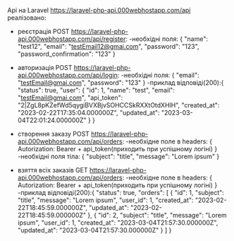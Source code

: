 
Api на Laravel https://laravel-php-api.000webhostapp.com/api
реалізовано:
- реєстрація POST https://laravel-php-api.000webhostapp.com/api/register:
-необхідні поля: {
    "name": "test12",
    "email": "testEmail12@gmai.com",
    "password": "123",
    "password_confirmation": "123"
}

- авторизація POST https://laravel-php-api.000webhostapp.com/api/login:
-необхідні поля: {
    "email": "testEmail@gmai.com",
    "password": "123"
}
-приклад відповіді(200):{
    "status": true,
    "user": {
        "id": 1,
        "name": "test",
        "email": "testEmail@gmai.com",
        "api_token": "2|ZgL8pKZefWd5qygiBVXBjvSOHCCSkRXXtOtdXHlH",
        "created_at": "2023-02-22T17:35:04.000000Z",
        "updated_at": "2023-03-04T22:01:24.000000Z"
    }
}
- створення заказу POST https://laravel-php-api.000webhostapp.com/api/orders:
-необхідне поле в headers: {
    Autorization: Bearer + api_token(приходить при успішному логіні)
}
-необхідні поля тіла: {
    "subject": "title",
    "message": "Lorem ipsum"
}
- взяття всіх заказів GET https://laravel-php-api.000webhostapp.com/api/orders:
-необхідне поле в headers: {
    Autorization: Bearer + api_token(приходить при успішному логіні)
}
-приклад відповіді(200):{
    "status": true,
    "orders": [
        {
            "id": 1,
            "subject": "title",
            "message": "Lorem ipsum",
            "user_id": 1,
            "created_at": "2023-02-22T18:45:59.000000Z",
            "updated_at": "2023-02-22T18:45:59.000000Z"
        },
        {
            "id": 2,
            "subject": "title",
            "message": "Lorem ipsum",
            "user_id": 1,
            "created_at": "2023-03-04T21:57:30.000000Z",
            "updated_at": "2023-03-04T21:57:30.000000Z"
        }
    ]
}

